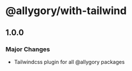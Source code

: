 # @allygory/with-tailwind

## 1.0.0

### Major Changes

- Tailwindcss plugin for all @allygory packages
